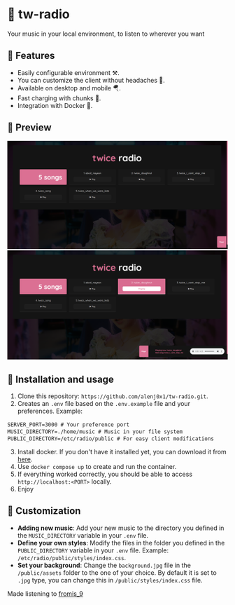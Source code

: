 # 🍙 tw-radio

Your music in your local environment, to listen to wherever you want

## 🍥 Features

- Easily configurable environment ⚒.
- You can customize the client without headaches 🧉.
- Available on desktop and mobile 🪂.
- Fast charging with chunks 🌠.
- Integration with Docker 🐳.

## 🌊 Preview

<img src="./preview/songs.png"/>
<img src="./preview/playing.png"/>

## 🥗 Installation and usage

1. Clone this repository: `https://github.com/alenj0x1/tw-radio.git`.
2. Creates an `.env` file based on the `.env.example` file and your preferences. Example:

```
SERVER_PORT=3000 # Your preference port
MUSIC_DIRECTORY=./home/music # Music in your file system
PUBLIC_DIRECTORY=/etc/radio/public # For easy client modifications
```

3. Install docker. If you don't have it installed yet, you can download it from [here](https://docs.docker.com/get-started/get-docker/).
4. Use `docker compose up` to create and run the container.
5. If everything worked correctly, you should be able to access `http://localhost:<PORT>` locally.
6. Enjoy

## 🥡 Customization

- **Adding new music**: Add your new music to the directory you defined in the `MUSIC_DIRECTORY` variable in your `.env` file.
- **Define your own styles**: Modify the files in the folder you defined in the `PUBLIC_DIRECTORY` variable in your `.env` file. Example: `/etc/radio/public/styles/index.css`.
- **Set your background**: Change the `background.jpg` file in the `/public/assets` folder to the one of your choice. By default it is set to `.jpg` type, you can change this in `/public/styles/index.css` file.

Made listening to [fromis_9](https://open.spotify.com/intl-es/artist/24nUVBIlCGi4twz4nYxJum)
